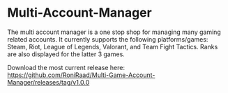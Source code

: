 # Multi-Account-Manager
The multi account manager is a one stop shop for managing many gaming related accounts. It currently supports the following platforms/games: Steam, Riot, League of Legends, Valorant, and Team Fight Tactics. Ranks are also displayed for the latter 3 games.

Download the most current release here:
https://github.com/RoniRaad/Multi-Game-Account-Manager/releases/tag/v1.0.0
